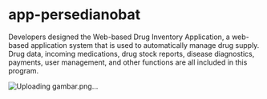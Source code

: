 # app-persedianobat
Developers designed the Web-based Drug Inventory Application, a web-based application system that is used to automatically manage drug supply. Drug data, incoming medications, drug stock reports, disease diagnostics, payments, user management, and other functions are all included in this program.

![Uploading gambar.png…]()

